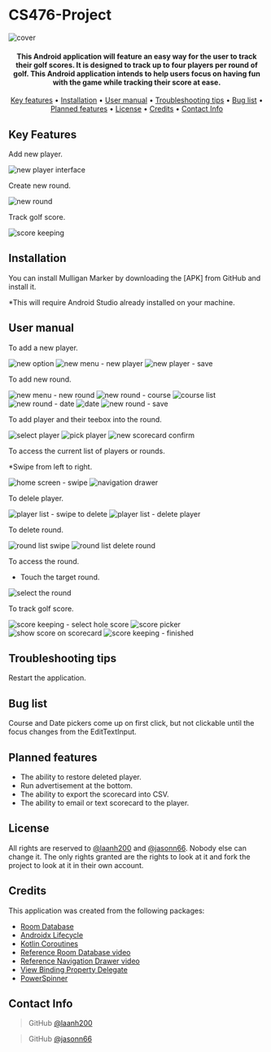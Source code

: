 # CS476-Project
![cover](https://user-images.githubusercontent.com/79466152/123284782-c1cec280-d4c9-11eb-83e8-469be191d81b.png)

<h4 align="center">This Android application will feature an easy way for the user to track their golf scores. It is designed to track up to four players per round of golf. This Android application intends to help users focus on having fun with the game while tracking their score at ease.</h4>

<p align="center">
  <a href="#key-features">Key features</a> •
  <a href="#installation">Installation</a> •
  <a href="#user-manual">User manual</a> •
  <a href="#troubleshooting-tips">Troubleshooting tips</a> •
  <a href="#bug-list">Bug list</a> •
  <a href="#planned-features">Planned features</a> •
  <a href="#license">License</a> •
  <a href="#credits">Credits</a> •
  <a href="#contact-info">Contact Info</a>
</p>

## Key Features

Add new player.

![new player interface](https://user-images.githubusercontent.com/79466152/123832602-beb94500-d8c2-11eb-9468-fac0092fa897.PNG)


Create new round.

![new round](https://user-images.githubusercontent.com/79466152/123832672-d395d880-d8c2-11eb-81be-7346c1980232.PNG)


Track golf score.

![score keeping](https://user-images.githubusercontent.com/79466152/123833459-9716ac80-d8c3-11eb-9901-920fbac47361.PNG)


## Installation

You can install Mulligan Marker by downloading the [APK] from GitHub and install it.

*This will require Android Studio already installed on your machine.

## User manual
To add a new player.

![new option](https://user-images.githubusercontent.com/79466152/123833755-e957cd80-d8c3-11eb-94fe-81cc6c143b40.png)
![new menu - new player](https://user-images.githubusercontent.com/79466152/123833766-ed83eb00-d8c3-11eb-959c-89b7f3a30f20.png)
![new player - save](https://user-images.githubusercontent.com/79466152/123833770-ef4dae80-d8c3-11eb-9dee-a167e0931f17.PNG)


To add new round.

![new menu - new round](https://user-images.githubusercontent.com/79466152/123833831-012f5180-d8c4-11eb-8b84-055ffcc106f3.png)
![new round - course](https://user-images.githubusercontent.com/79466152/123833853-08eef600-d8c4-11eb-8630-a42c6a5ce679.png)
![course list](https://user-images.githubusercontent.com/79466152/123833861-0ab8b980-d8c4-11eb-9fc3-50be9abb6ffa.PNG)
![new round - date](https://user-images.githubusercontent.com/79466152/123833880-0db3aa00-d8c4-11eb-88fb-dc5088c9d4a8.png)
![date](https://user-images.githubusercontent.com/79466152/123833884-0ee4d700-d8c4-11eb-9b68-e31253ae6139.PNG)
![new round - save](https://user-images.githubusercontent.com/79466152/123833899-11473100-d8c4-11eb-9947-0983714a8b1f.png)


To add player and their teebox into the round.

![select player](https://user-images.githubusercontent.com/79466152/123834013-3176f000-d8c4-11eb-9cb1-804c2bc652d1.PNG)
![pick player](https://user-images.githubusercontent.com/79466152/123835392-b31b4d80-d8c5-11eb-9ec4-e5fd2aea5a15.PNG)
![new scorecard confirm](https://user-images.githubusercontent.com/79466152/123835424-bdd5e280-d8c5-11eb-8cd6-29db93029edc.PNG)


To access the current list of players or rounds.

*Swipe from left to right.

![home screen - swipe](https://user-images.githubusercontent.com/79466152/123834338-8f0b3c80-d8c4-11eb-94bf-5c583d1e6d08.png)
![navigation drawer](https://user-images.githubusercontent.com/79466152/123834345-929ec380-d8c4-11eb-9e5d-03564efcef19.PNG)


To delele player.

![player list - swipe to delete](https://user-images.githubusercontent.com/79466152/123837795-80bf1f80-d8c8-11eb-9a7e-b468385b53d6.PNG)
![player list - delete player](https://user-images.githubusercontent.com/79466152/123837807-83ba1000-d8c8-11eb-9bb6-5af0a8ca7584.PNG)

To delete round.

![round list swipe](https://user-images.githubusercontent.com/79466152/123838069-caa80580-d8c8-11eb-9e97-af80e9661549.PNG)
![round list delete round](https://user-images.githubusercontent.com/79466152/123837869-92a0c280-d8c8-11eb-9433-1a2df5931d19.PNG)

To access the round.

- Touch the target round.

![select the round](https://user-images.githubusercontent.com/79466152/123838152-e6131080-d8c8-11eb-96e2-481466b648f5.PNG)


To track golf score.

![score keeping - select hole score](https://user-images.githubusercontent.com/79466152/123834416-a34f3980-d8c4-11eb-8ef8-9be651e5c5fe.PNG)
![score picker](https://user-images.githubusercontent.com/79466152/123834428-a6e2c080-d8c4-11eb-9932-4edcf51a4fd7.PNG)
![show score on scorecard](https://user-images.githubusercontent.com/79466152/123834470-af3afb80-d8c4-11eb-97b2-85ba7f8f0d39.PNG)
![score keeping - finished](https://user-images.githubusercontent.com/79466152/123834572-cb3e9d00-d8c4-11eb-9acb-8eb675283741.PNG)


## Troubleshooting tips

Restart the application.

## Bug list
Course and Date pickers come up on first click, but not clickable until the focus changes from the EditTextInput. 

## Planned features
*	The ability to restore deleted player.
*	Run advertisement at the bottom.
*	The ability to export the scorecard into CSV.
*	The ability to email or text scorecard to the player.


## License

All rights are reserved to [@laanh200]( https://github.com/laanh200) and [@jasonn66](https://github.com/jasonn66). Nobody else can change it. The only rights granted are the rights to look at it and fork the project to look at it in their own account. 

## Credits
This application was created from the following packages:
-	[Room Database](https://developer.android.com/reference/android/arch/persistence/room/RoomDatabase)
-	[Androidx Lifecycle](https://developer.android.com/jetpack/androidx/releases/lifecycle)
-	[Kotlin Coroutines](https://developer.android.com/kotlin/coroutines)
-	[Reference Room Database video](https://www.youtube.com/watch?v=lwAvI3WDXBY)
-	[Reference Navigation Drawer video](https://www.youtube.com/watch?v=do4vb0MdLFY)
-	[View Binding Property Delegate](https://github.com/kirich1409/ViewBindingPropertyDelegate)
-	[PowerSpinner](https://github.com/skydoves/PowerSpinner)

## Contact Info
>GitHub [@laanh200]( https://github.com/laanh200)

>GitHub [@jasonn66](https://github.com/jasonn66)
